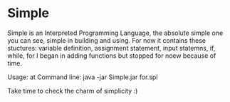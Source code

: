 # Simple
Simple is an Interpreted Programming Language, the absolute simple one you can see, simple in building and using.
For now it contains these stuctures: variable definition, assignment statement, input statemns, if, while, for
I began in adding functions but stopped for noew because of time.

Usage: at Command line: java -jar Simple.jar for.spl


Take time to check the charm of simplicity :)
